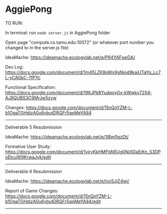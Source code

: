 # AggiePong

TO RUN:

In terminal: run `node server.js` in AggiePong folder

Open page "compute.cs.tamu.edu:10072" (or whatever port number you changed to in the server.js file)  

IdeaMache: https://ideamache.ecologylab.net/e/P94YAFswDA/

Dev Log:  https://docs.google.com/document/d/1m45LZK8pWx9gNiod9kaiUTaYq_Lc7L-yCAGkC-7fPYc  

Functional Specification:  https://docs.google.com/document/d/196JPkRYudqoyGv-kWwkv72X4-AJ9QUBS3C9MrJw5zvw

Changes: https://docs.google.com/document/d/15nQnYZM-L-b1OgaTGHdizA0u6ybutDRQFr5gpMeYA84

---
Deliverable 5 Resubmission

IdeaMache: https://ideamache.ecologylab.net/e/1IBm1lgzDt/

Formative User Study: https://docs.google.com/document/d/1yirvKkHMFbN5Ug0NiXDaEiKn_S3DPoEtcuW9KrwaJyk/edit

---
Deliverable 6 Resubmission

IdeaMache: https://ideamache.ecologylab.net/e/hxjSJjZ4wj/

Report of Game Changes: https://docs.google.com/document/d/15nQnYZM-L-b1OgaTGHdizA0u6ybutDRQFr5gpMeYA84/edit

---
